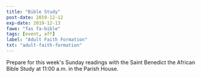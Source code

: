 ```yaml
---
title: "Bible Study"
post-date: 2019-12-12
exp-date: 2019-12-13
fawe: "fas fa-bible"
tags: [event, aff]
label: "Adult Faith Formation"
txt: "adult-faith-formation"
---
```

Prepare for this week's Sunday readings with the Saint Benedict the African Bible Study at 11:00 a.m. in the Parish House.